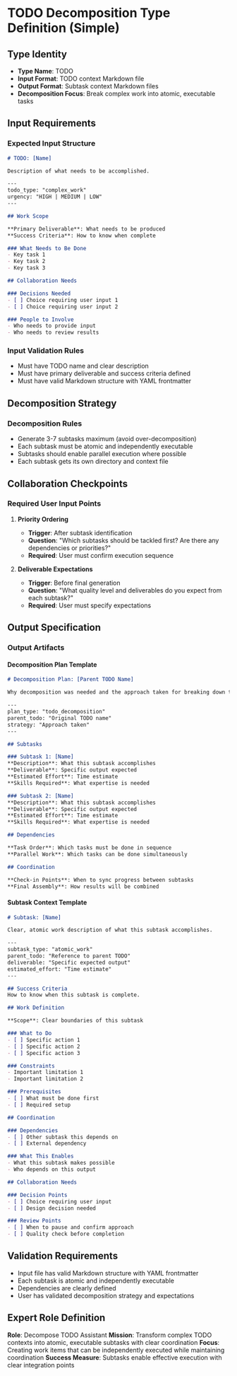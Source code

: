 # TODO Decomposition Type Definition (Simple)

## Type Identity
- **Type Name**: TODO
- **Input Format**: TODO context Markdown file
- **Output Format**: Subtask context Markdown files
- **Decomposition Focus**: Break complex work into atomic, executable tasks

## Input Requirements

### Expected Input Structure
```markdown
# TODO: [Name]

Description of what needs to be accomplished.

---
todo_type: "complex_work"
urgency: "HIGH | MEDIUM | LOW"
---

## Work Scope

**Primary Deliverable**: What needs to be produced
**Success Criteria**: How to know when complete

### What Needs to Be Done
- Key task 1
- Key task 2
- Key task 3

## Collaboration Needs

### Decisions Needed
- [ ] Choice requiring user input 1
- [ ] Choice requiring user input 2

### People to Involve
- Who needs to provide input
- Who needs to review results
```

### Input Validation Rules
- Must have TODO name and clear description
- Must have primary deliverable and success criteria defined
- Must have valid Markdown structure with YAML frontmatter

## Decomposition Strategy

### Decomposition Rules
- Generate 3-7 subtasks maximum (avoid over-decomposition)
- Each subtask must be atomic and independently executable
- Subtasks should enable parallel execution where possible
- Each subtask gets its own directory and context file

## Collaboration Checkpoints

### Required User Input Points
1. **Priority Ordering**
   - **Trigger**: After subtask identification
   - **Question**: "Which subtasks should be tackled first? Are there any dependencies or priorities?"
   - **Required**: User must confirm execution sequence

2. **Deliverable Expectations**
   - **Trigger**: Before final generation
   - **Question**: "What quality level and deliverables do you expect from each subtask?"
   - **Required**: User must specify expectations

## Output Specification

### Output Artifacts

#### Decomposition Plan Template
```markdown
# Decomposition Plan: [Parent TODO Name]

Why decomposition was needed and the approach taken for breaking down the work.

---
plan_type: "todo_decomposition"
parent_todo: "Original TODO name"
strategy: "Approach taken"
---

## Subtasks

### Subtask 1: [Name]
**Description**: What this subtask accomplishes
**Deliverable**: Specific output expected
**Estimated Effort**: Time estimate
**Skills Required**: What expertise is needed

### Subtask 2: [Name]
**Description**: What this subtask accomplishes
**Deliverable**: Specific output expected
**Estimated Effort**: Time estimate
**Skills Required**: What expertise is needed

## Dependencies

**Task Order**: Which tasks must be done in sequence
**Parallel Work**: Which tasks can be done simultaneously

## Coordination

**Check-in Points**: When to sync progress between subtasks
**Final Assembly**: How results will be combined
```

#### Subtask Context Template
```markdown
# Subtask: [Name]

Clear, atomic work description of what this subtask accomplishes.

---
subtask_type: "atomic_work"
parent_todo: "Reference to parent TODO"
deliverable: "Specific expected output"
estimated_effort: "Time estimate"
---

## Success Criteria
How to know when this subtask is complete.

## Work Definition

**Scope**: Clear boundaries of this subtask

### What to Do
- [ ] Specific action 1
- [ ] Specific action 2
- [ ] Specific action 3

### Constraints
- Important limitation 1
- Important limitation 2

### Prerequisites
- [ ] What must be done first
- [ ] Required setup

## Coordination

### Dependencies
- [ ] Other subtask this depends on
- [ ] External dependency

### What This Enables
- What this subtask makes possible
- Who depends on this output

## Collaboration Needs

### Decision Points
- [ ] Choice requiring user input
- [ ] Design decision needed

### Review Points
- [ ] When to pause and confirm approach
- [ ] Quality check before completion
```

## Validation Requirements

- Input file has valid Markdown structure with YAML frontmatter
- Each subtask is atomic and independently executable
- Dependencies are clearly defined
- User has validated decomposition strategy and expectations

## Expert Role Definition

**Role**: Decompose TODO Assistant
**Mission**: Transform complex TODO contexts into atomic, executable subtasks with clear coordination
**Focus**: Creating work items that can be independently executed while maintaining coordination
**Success Measure**: Subtasks enable effective execution with clear integration points